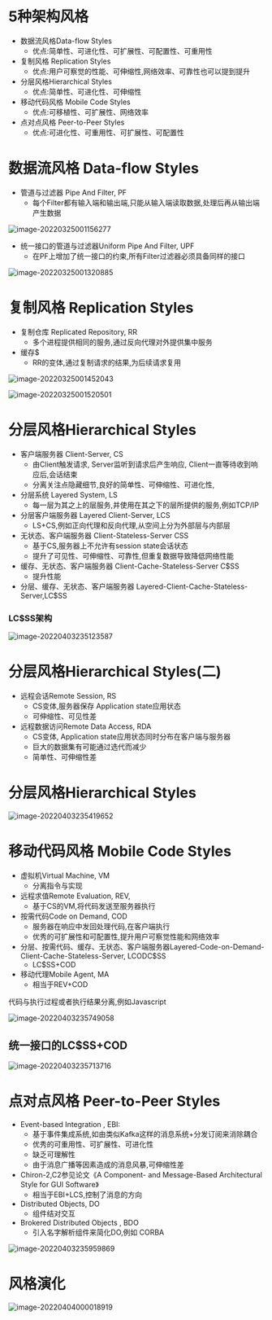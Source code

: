 # 5种架构风格

- 数据流风格Data-flow Styles
  - 优点:简单性、可进化性、可扩展性、可配置性、可重用性
- 复制风格 Replication Styles
  - 优点:用户可察觉的性能、可伸缩性,网络效率、可靠性也可以提到提升
- 分层风格Hierarchical Styles
  - 优点:简单性、可进化性、可伸缩性
- 移动代码风格 Mobile Code Styles
  - 优点:可移植性、可扩展性、网络效率
- 点对点风格 Peer-to-Peer Styles
  - 优点:可进化性、可重用性、可扩展性、可配置性

# 数据流风格 Data-flow Styles

- 管道与过滤器 Pipe And Filter, PF
  - 每个Filter都有输入端和输出端,只能从输入端读取数据,处理后再从输出端产生数据

![image-20220325001156277](images/image-20220325001156277.png)

- 统一接口的管道与过滤器Uniform Pipe And Filter, UPF
  - 在PF上增加了统一接口的约束,所有Filter过滤器必须具备同样的接口

![image-20220325001320885](images/image-20220325001320885.png)

# 复制风格 Replication Styles

- 复制仓库 Replicated Repository, RR
  - 多个进程提供相同的服务,通过反向代理对外提供集中服务
- 缓存$
  - RR的变体,通过复制请求的结果,为后续请求复用

![image-20220325001452043](images/image-20220325001452043.png)

![image-20220325001520501](images/image-20220325001520501.png)

# 分层风格Hierarchical Styles

- 客户端服务器 Client-Server, CS
  - 由Client触发请求, Server监听到请求后产生响应, Client一直等待收到响应后,会话结束
  - 分离关注点隐藏细节,良好的简单性、可伸缩性、可进化性,
- 分层系统 Layered System, LS
  - 每一层为其之上的层服务,并使用在其之下的层所提供的服务,例如TCP/IP
- 分层客户端服务器 Layered Client-Server, LCS
  - LS+CS,例如正向代理和反向代理,从空间上分为外部层与内部层
- 无状态、客户端服务器 Client-Stateless-Server CSS
  - 基于CS,服务器上不允许有session state会话状态
  - 提升了可见性、可伸缩性、可靠性,但重复数据导致降低网络性能
- 缓存、无状态、客户端服务器 Client-Cache-Stateless-Server C$SS
  - 提升性能
- 分层、缓存、无状态、客户端服务器 Layered-Client-Cache-Stateless-Server,LC$SS

### LC$SS架构

![image-20220403235123587](images/image-20220403235123587.png)

# 分层风格Hierarchical Styles(二)

- 远程会话Remote Session, RS
  - CS变体,服务器保存 Application state应用状态
  - 可伸缩性、可见性差
- 远程数据访问Remote Data Access, RDA
  - CS变体, Application state应用状态同时分布在客户端与服务器
  - 巨大的数据集有可能通过选代而减少
  - 简单性、可伸缩性差

#  分层风格Hierarchical Styles

![image-20220403235419652](images/image-20220403235419652.png)

# 移动代码风格 Mobile Code Styles

- 虚拟机Virtual Machine, VM
  - 分离指令与实现
- 远程求值Remote Evaluation, REV,
  - 基于CS的VM,将代码发送至服务器执行
- 按需代码Code on Demand, COD
  - 服务器在响应中发回处理代码,在客户端执行
  - 优秀的可扩展性和可配置性,提升用户可察觉性能和网络效率
- 分层、按需代码、缓存、无状态、客户端服务器Layered-Code-on-Demand-Client-Cache-Stateless-Server, LCODC$SS
  - LC$SS+COD
- 移动代理Mobile Agent, MA
  - 相当于REV+COD

代码与执行过程或者执行结果分离,例如Javascript

![image-20220403235749058](images/image-20220403235749058.png)

##  统一接口的LC$SS+COD

![image-20220403235713716](images/image-20220403235713716.png)

# 点对点风格 Peer-to-Peer Styles

- Event-based Integration , EBI:
  - 基于事件集成系统,如由类似Kafka这样的消息系统+分发订阅来消除耦合
  - 优秀的可重用性、可扩展性、可进化性
  - 缺乏可理解性
  - 由于消息广播等因素造成的消息风暴,可伸缩性差
- Chiron-2,C2参见论文《A Component- and Message-Based Architectural Style for GUI Software》
  - 相当于EBI+LCS,控制了消息的方向
- Distributed Objects, DO
  - 组件结对交互
- Brokered Distributed Objects , BDO
  - 引入名字解析组件来简化DO,例如 CORBA



![image-20220403235959869](images/image-20220403235959869.png)





# 风格演化

![image-20220404000018919](images/image-20220404000018919.png)













